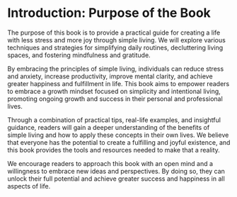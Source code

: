 Introduction: Purpose of the Book
=================================

The purpose of this book is to provide a practical guide for creating a life with less stress and more joy through simple living. We will explore various techniques and strategies for simplifying daily routines, decluttering living spaces, and fostering mindfulness and gratitude.

By embracing the principles of simple living, individuals can reduce stress and anxiety, increase productivity, improve mental clarity, and achieve greater happiness and fulfillment in life. This book aims to empower readers to embrace a growth mindset focused on simplicity and intentional living, promoting ongoing growth and success in their personal and professional lives.

Through a combination of practical tips, real-life examples, and insightful guidance, readers will gain a deeper understanding of the benefits of simple living and how to apply these concepts in their own lives. We believe that everyone has the potential to create a fulfilling and joyful existence, and this book provides the tools and resources needed to make that a reality.

We encourage readers to approach this book with an open mind and a willingness to embrace new ideas and perspectives. By doing so, they can unlock their full potential and achieve greater success and happiness in all aspects of life.
